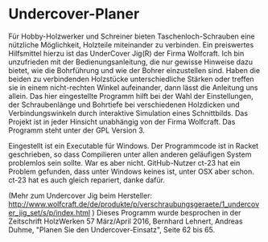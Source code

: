 # Undercover-Planer
Für Hobby-Holzwerker und Schreiner bieten Taschenloch-Schrauben eine nützliche Möglichkeit, Holzteile miteinander zu verbinden. Ein preiswertes Hilfsmittel hierzu ist das UnderCover Jig(R) der Firma Wolfcraft.
Ich bin unzufrieden mit der Bedienungsanleitung, die nur gewisse Hinweise dazu bietet, wie die Bohrführung und wie der Bohrer einzustellen sind. Haben die beiden zu verbindenden Holzstücke unterschiedliche Stärken oder treffen sie in einem nicht-rechten Winkel aufeinander, dann lässt die Anleitung uns allein.
Das hier eingestellte Programm hilft bei der Wahl der Einstellungen, der Schraubenlänge und Bohrtiefe bei verschiedenen Holzdicken und Verbindungswinkeln durch interaktive Simulation eines Schnittbilds.
Das Projekt ist in jeder Hinsicht unabhängig von der Firma Wolfcraft. Das Programm steht unter der GPL Version 3. 

Eingestellt ist ein Executable für Windows. Der Programmcode ist in Racket geschrieben, so dass Compilieren unter allen anderen geläufigen System problemlos sein sollte. War es aber nicht. GitHub-Nutzer ct-23 hat ein Problem gefunden, dass unter Windows keines ist, unter OSX aber schon. ct-23 hat es auch gleich repariert, danke dafür.


(Mehr zum Undercover Jig beim Hersteller: http://www.wolfcraft.de/de/produkte/p/verschraubungsgeraete/1_undercover_jig_set/s/p/index.html )
Dieses Programm wurde besprochen in der Zeitschrift HolzWerken 57 März/April 2016, Bernhard Lehnert, Andreas Duhme, "Planen Sie den Undercover-Einsatz", Seite 62 bis 65.
